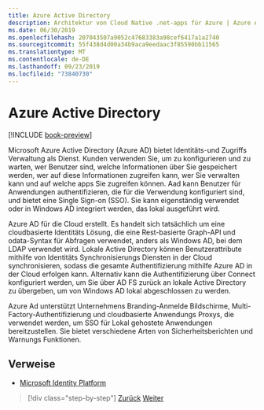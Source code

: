 ```yaml
---
title: Azure Active Directory
description: Architektur von Cloud Native .net-apps für Azure | Azure Active Directory
ms.date: 06/30/2019
ms.openlocfilehash: 207043507a9052c47683383a98cef6417a1a2740
ms.sourcegitcommit: 55f438d4d00a34b9aca9eedaac3f85590bb11565
ms.translationtype: MT
ms.contentlocale: de-DE
ms.lasthandoff: 09/23/2019
ms.locfileid: "73840730"
---
```

# <a name="azure-active-directory"></a>Azure Active Directory

[!INCLUDE [book-preview](../../../includes/book-preview.md)]

Microsoft Azure Active Directory (Azure AD) bietet Identitäts-und Zugriffs Verwaltung als Dienst. Kunden verwenden Sie, um zu konfigurieren und zu warten, wer Benutzer sind, welche Informationen über Sie gespeichert werden, wer auf diese Informationen zugreifen kann, wer Sie verwalten kann und auf welche apps Sie zugreifen können. Aad kann Benutzer für Anwendungen authentifizieren, die für die Verwendung konfiguriert sind, und bietet eine Single Sign-on (SSO). Sie kann eigenständig verwendet oder in Windows AD integriert werden, das lokal ausgeführt wird.

Azure AD für die Cloud erstellt. Es handelt sich tatsächlich um eine cloudbasierte Identitäts Lösung, die eine Rest-basierte Graph-API und odata-Syntax für Abfragen verwendet, anders als Windows AD, bei dem LDAP verwendet wird. Lokale Active Directory können Benutzerattribute mithilfe von Identitäts Synchronisierungs Diensten in der Cloud synchronisieren, sodass die gesamte Authentifizierung mithilfe Azure AD in der Cloud erfolgen kann. Alternativ kann die Authentifizierung über Connect konfiguriert werden, um Sie über AD FS zurück an lokale Active Directory zu übergeben, um von Windows AD lokal abgeschlossen zu werden.

Azure Ad unterstützt Unternehmens Branding-Anmelde Bildschirme, Multi-Factory-Authentifizierung und cloudbasierte Anwendungs Proxys, die verwendet werden, um SSO für Lokal gehostete Anwendungen bereitzustellen. Sie bietet verschiedene Arten von Sicherheitsberichten und Warnungs Funktionen.

## <a name="references"></a>Verweise

- [Microsoft Identity Platform](https://docs.microsoft.com/azure/active-directory/develop/)

>[!div class="step-by-step"]
>[Zurück](authentication-authorization.md)
>[Weiter](identity-server.md)

